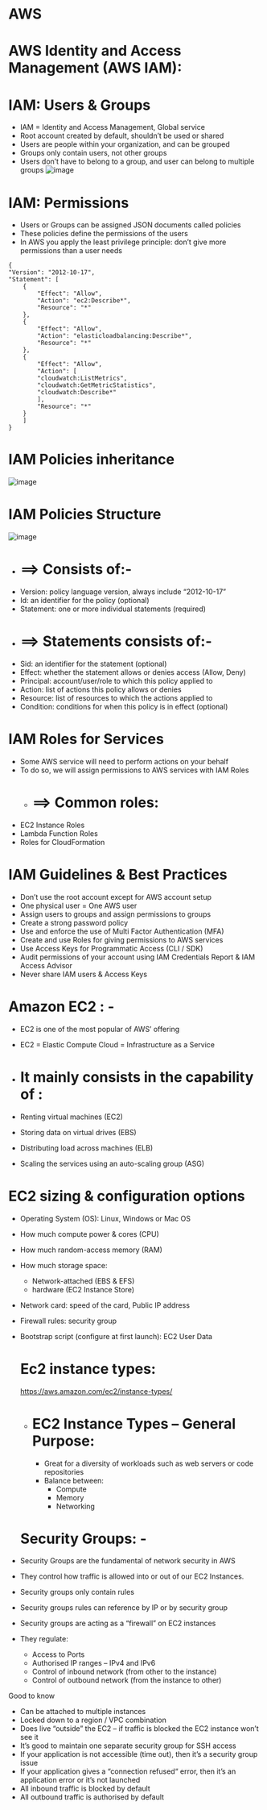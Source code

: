 # AWS

# AWS Identity and Access Management (AWS IAM): 

# IAM: Users & Groups
* IAM = Identity and Access Management, Global service
* Root account created by default, shouldn’t be used or shared
* Users are people within your organization, and can be grouped
* Groups only contain users, not other groups
* Users don’t have to belong to a group, and user can belong to multiple groups
![image](https://github.com/prashanthgrebel/AWS/assets/92351464/f5f5569b-cade-44cd-9f35-7c8eccc2dc9c)


# IAM: Permissions
* Users or Groups can be assigned JSON documents called policies
* These policies define the permissions of the users
* In AWS you apply the least privilege principle: don’t give more permissions than a user needs
```
{
"Version": "2012-10-17",
"Statement": [
	{
		"Effect": "Allow",
		"Action": "ec2:Describe*",
		"Resource": "*"
	},
	{
		"Effect": "Allow",
		"Action": "elasticloadbalancing:Describe*",
		"Resource": "*"
	},
	{
		"Effect": "Allow",
		"Action": [
		"cloudwatch:ListMetrics",
		"cloudwatch:GetMetricStatistics",
		"cloudwatch:Describe*"
		],
		"Resource": "*"
	}
	]
}
```
# IAM Policies inheritance
![image](https://github.com/prashanthgrebel/AWS/assets/92351464/f7bc096c-068d-4b33-9f5d-98158a2efd1a)

# IAM Policies Structure
![image](https://github.com/prashanthgrebel/AWS/assets/92351464/5a6e4c58-9564-4151-a0f1-43679d1d3339)

* #  ==>  Consists of:-
* Version: policy language version, always include “2012-10-17”    
* Id: an identifier for the policy (optional)
* Statement: one or more individual statements (required)
* # ==>  Statements consists of:- 
* Sid: an identifier for the statement (optional)
* Effect: whether the statement allows or denies access (Allow, Deny)
* Principal: account/user/role to which this policy applied to
* Action: list of actions this policy allows or denies
* Resource: list of resources to which the actions applied to
* Condition: conditions for when this policy is in effect (optional)

# IAM Roles for Services
* Some AWS service will need to perform actions on your behalf
* To do so, we will assign permissions to AWS services with IAM Roles
  * # ==> Common roles:
* EC2 Instance Roles
* Lambda Function Roles
* Roles for CloudFormation

  
#  IAM Guidelines & Best Practices
* Don’t use the root account except for AWS account setup
* One physical user = One AWS user
* Assign users to groups and assign permissions to groups
* Create a strong password policy
* Use and enforce the use of Multi Factor Authentication (MFA)
* Create and use Roles for giving permissions to AWS services
* Use Access Keys for Programmatic Access (CLI / SDK)
* Audit permissions of your account using IAM Credentials Report & IAM Access Advisor
* Never share IAM users & Access Keys
# ####################################################################################################################################################################################################





# Amazon EC2 : -
* EC2 is one of the most popular of AWS’ offering
* EC2 = Elastic Compute Cloud = Infrastructure as a Service

* # It mainly consists in the capability of :
* Renting virtual machines (EC2)
* Storing data on virtual drives (EBS)
* Distributing load across machines (ELB)
* Scaling the services using an auto-scaling group (ASG)
  
# EC2 sizing & configuration options
* Operating System (OS): Linux, Windows or Mac OS
* How much compute power & cores (CPU)
* How much random-access memory (RAM)
* How much storage space:
	* Network-attached (EBS & EFS)
	* hardware (EC2 Instance Store)
* Network card: speed of the card, Public IP address
* Firewall rules: security group
* Bootstrap script (configure at first launch): EC2 User Data

  # Ec2 instance types:
   https://aws.amazon.com/ec2/instance-types/
  * # EC2 Instance Types – General Purpose:
     * Great for a diversity of workloads such as web servers or code repositories
     * Balance between:
		* Compute
		* Memory
		* Networking


  # Security Groups: -
* Security Groups are the fundamental of network security in AWS
* They control how traffic is allowed into or out of our EC2 Instances.
* Security groups only contain rules
* Security groups rules can reference by IP or by security group

* Security groups are acting as a “firewall” on EC2 instances
* They regulate:
	* Access to Ports
	* Authorised IP ranges – IPv4 and IPv6
	* Control of inbound network (from other to the instance)
	* Control of outbound network (from the instance to other)
  
Good to know
* Can be attached to multiple instances
* Locked down to a region / VPC combination
* Does live “outside” the EC2 – if traffic is blocked the EC2 instance won’t see it
* It’s good to maintain one separate security group for SSH access
* If your application is not accessible (time out), then it’s a security group issue
* If your application gives a “connection refused“ error, then it’s an application error or it’s not launched
* All inbound traffic is blocked by default
* All outbound traffic is authorised by default
